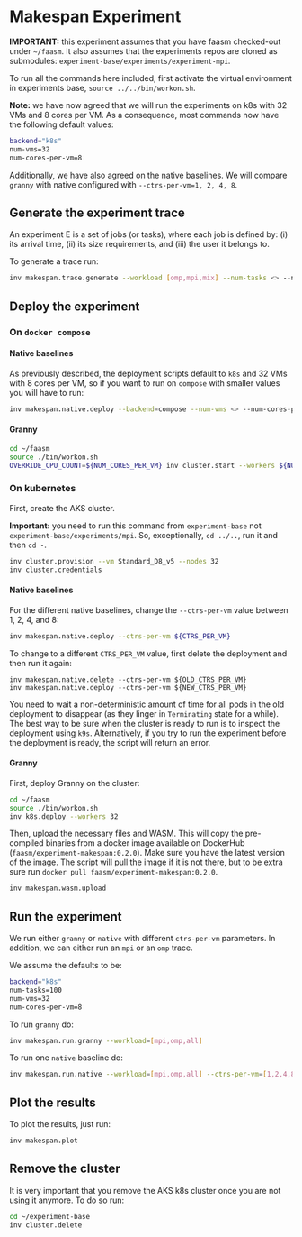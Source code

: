# Makespan Experiment

**IMPORTANT:** this experiment assumes that you have faasm checked-out under
`~/faasm`. It also assumes that the experiments repos are cloned as submodules:
`experiment-base/experiments/experiment-mpi`.

To run all the commands here included, first activate the virtual environment
in experiments base, `source ../../bin/workon.sh`.

**Note:** we have now agreed that we will run the experiments on k8s with 32
VMs and 8 cores per VM. As a consequence, most commands now have the following
default values:

```bash
backend="k8s"
num-vms=32
num-cores-per-vm=8
```

Additionally, we have also agreed on the native baselines. We will compare
`granny` with native configured with `--ctrs-per-vm=1, 2, 4, 8`.

## Generate the experiment trace

An experiment E is a set of jobs (or tasks), where each job is defined by: (i)
its arrival time, (ii) its size requirements, and (iii) the user it belongs
to.

To generate a trace run:

```bash
inv makespan.trace.generate --workload [omp,mpi,mix] --num-tasks <> --num-cores-per-vm <>
```

## Deploy the experiment

### On `docker compose`

#### Native baselines

As previously described, the deployment scripts default to `k8s` and 32 VMs
with 8 cores per VM, so if you want to run on `compose` with smaller values
you will have to run:

```bash
inv makespan.native.deploy --backend=compose --num-vms <> --num-cores-per-vm  <> --ctrs-per-vm <>
```

#### Granny

```bash
cd ~/faasm
source ./bin/workon.sh
OVERRIDE_CPU_COUNT=${NUM_CORES_PER_VM} inv cluster.start --workers ${NUM_NODES}
```

### On kubernetes

First, create the AKS cluster.

**Important:** you need to run this command from `experiment-base` not
`experiment-base/experiments/mpi`. So, exceptionally, `cd ../..`, run it and
then `cd -`.

```bash
inv cluster.provision --vm Standard_D8_v5 --nodes 32
inv cluster.credentials
```

#### Native baselines

For the different native baselines, change the `--ctrs-per-vm` value between
1, 2, 4, and 8:

```bash
inv makespan.native.deploy --ctrs-per-vm ${CTRS_PER_VM}
```

To change to a different `CTRS_PER_VM` value, first delete the deployment and
then run it again:

```
inv makespan.native.delete --ctrs-per-vm ${OLD_CTRS_PER_VM}
inv makespan.native.deploy --ctrs-per-vm ${NEW_CTRS_PER_VM}
```

You need to wait a non-deterministic amount of time for all pods in the old
deployment to disappear (as they linger in `Terminating` state for a while).
The best way to be sure when the cluster is ready to run is to inspect the
deployment using `k9s`. Alternatively, if you try to run the experiment before
the deployment is ready, the script will return an error.

#### Granny

First, deploy Granny on the cluster:

```bash
cd ~/faasm
source ./bin/workon.sh
inv k8s.deploy --workers 32
```

Then, upload the necessary files and WASM. This will copy the pre-compiled
binaries from a docker image available on DockerHub (`faasm/experiment-makespan:0.2.0`).
Make sure you have the latest version of the image. The script will pull the
image if it is not there, but to be extra sure run `docker pull faasm/experiment-makespan:0.2.0`.

```bash
inv makespan.wasm.upload
````

## Run the experiment

We run either `granny` or `native` with different `ctrs-per-vm` parameters. In
addition, we can either run an `mpi` or an `omp` trace.

We assume the defaults to be:

```bash
backend="k8s"
num-tasks=100
num-vms=32
num-cores-per-vm=8
```

To run `granny` do:

```bash
inv makespan.run.granny --workload=[mpi,omp,all]
```

To run one `native` baseline do:

```bash
inv makespan.run.native --workload=[mpi,omp,all] --ctrs-per-vm=[1,2,4,8]
```

## Plot the results

To plot the results, just run:

```bash
inv makespan.plot
```

## Remove the cluster

It is very important that you remove the AKS k8s cluster once you are not using
it anymore. To do so run:

```bash
cd ~/experiment-base
inv cluster.delete
```
